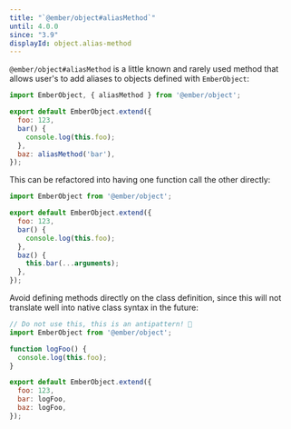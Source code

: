 ```yaml
---
title: "`@ember/object#aliasMethod`"
until: 4.0.0
since: "3.9"
displayId: object.alias-method
---
```



`@ember/object#aliasMethod` is a little known and rarely used method that allows
user's to add aliases to objects defined with `EmberObject`:

```js
import EmberObject, { aliasMethod } from '@ember/object';

export default EmberObject.extend({
  foo: 123,
  bar() {
    console.log(this.foo);
  },
  baz: aliasMethod('bar'),
});
```

This can be refactored into having one function call the other directly:

```js
import EmberObject from '@ember/object';

export default EmberObject.extend({
  foo: 123,
  bar() {
    console.log(this.foo);
  },
  baz() {
    this.bar(...arguments);
  },
});
```

Avoid defining methods directly on the class definition, since this will not
translate well into native class syntax in the future:

```js
// Do not use this, this is an antipattern! 🛑
import EmberObject from '@ember/object';

function logFoo() {
  console.log(this.foo);
}

export default EmberObject.extend({
  foo: 123,
  bar: logFoo,
  baz: logFoo,
});
```
